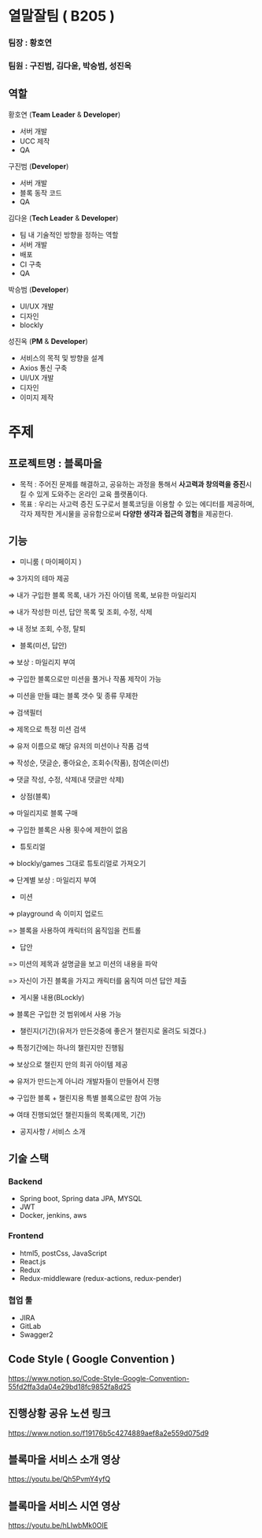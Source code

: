 # 열말잘팀 ( B205 )

### 팀장 : 황호연

### 팀원 : 구진범, 김다윤, 박승범, 성진옥

## 역할

황호연 (**Team Leader** & **Developer**)

- 서버 개발
- UCC 제작
- QA

구진범 (**Developer**)

- 서버 개발
- 블록 동작 코드
- QA

김다윤 (**Tech Leader** & **Developer**)

- 팀 내 기술적인 방향을 정하는 역할
- 서버 개발
- 배포
- CI 구축
- QA

박승범 (**Developer**)

- UI/UX 개발
- 디자인
- blockly

성진옥 (**PM** & **Developer**)

- 서비스의 목적 및 방향을 설계
- Axios 통신 구축
- UI/UX 개발
- 디자인
- 이미지 제작

# 주제

## 프로젝트명 : 블록마을

- 목적  : 주어진 문제를 해결하고, 공유하는 과정을 통해서 **사고력과 창의력을 증진**시킬 수 있게 도와주는 온라인 교육 플랫폼이다.
- 목표 :  우리는 사고력 증진 도구로서 블록코딩을 이용할 수 있는 에디터를 제공하며, 각자 제작한 게시물을 공유함으로써 **다양한 생각과 접근의 경험**을 제공한다.

## 기능

- 미니룸 ( 마이페이지 )

⇒ 3가지의 테마 제공

⇒ 내가 구입한 블록 목록, 내가 가진 아이템 목록, 보유한 마일리지

⇒ 내가 작성한 미션, 답안 목록 및 조회, 수정, 삭제

⇒ 내 정보 조회, 수정, 탈퇴

- 블록(미션, 답안)

⇒ 보상 : 마일리지 부여

⇒ 구입한 블록으로만 미션을 풀거나 작품 제작이 가능

⇒ 미션을 만들 떄는 블록 갯수 및 종류 무제한

⇒ 검색필터

⇒ 제목으로 특정 미션 검색

⇒ 유저 이름으로 해당 유저의 미션이나 작품 검색

⇒ 작성순, 댓글순, 좋아요순, 조회수(작품), 참여순(미션)

⇒ 댓글 작성, 수정, 삭제(내 댓글만 삭제)

- 상점(블록)

⇒ 마일리지로 블록 구매

⇒ 구입한 블록은 사용 횟수에 제한이 없음

- 튜토리얼

⇒ blockly/games 그대로 튜토리얼로 가져오기

⇒ 단계별 보상 : 마일리지 부여

- 미션

=> playground 속 이미지 업로드

=> 블록을 사용하여 캐릭터의 움직임을 컨트롤

- 답안

=> 미션의 제목과 설명글을 보고 미션의 내용을 파악

=> 자신이 가진 블록을 가지고 캐릭터를 움직여 미션 답안 제출

- 게시물 내용(BLockly)

⇒ 블록은 구입한 것 범위에서 사용 가능

- 챌린지(기간)(유저가 만든것중에 좋은거 챌린지로 올려도 되겠다.)

⇒ 특정기간에는 하나의 챌린지만 진행됨

⇒ 보상으로 챌린지 만의 희귀 아이템 제공

⇒ 유저가 만드는게 아니라 개발자들이 만들어서 진행 

⇒ 구입한 블록 + 챌린지용 특별 블록으로만 참여 가능

⇒ 여태 진행되었던 챌린지들의 목록(제목, 기간)

- 공지사항 / 서비스 소개

## 기술 스택

### Backend

- Spring boot, Spring data JPA, MYSQL
- JWT
- Docker, jenkins, aws

### Frontend

- html5, postCss, JavaScript
- React.js
- Redux
- Redux-middleware (redux-actions, redux-pender)

### 협업 툴

- JIRA
- GitLab
- Swagger2

## Code Style ( Google Convention )

https://www.notion.so/Code-Style-Google-Convention-55fd2ffa3da04e29bd18fc9852fa8d25

## 진행상황 공유 노션 링크

https://www.notion.so/f19176b5c4274889aef8a2e559d075d9

## 블록마을 서비스 소개 영상

https://youtu.be/Qh5PvmY4yfQ

## 블록마을 서비스 시연 영상

https://youtu.be/hLIwbMk0OIE
